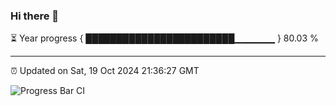 ### Hi there 👋

⏳ Year progress { ████████████████████████▁▁▁▁▁▁ } 80.03 %

---

⏰ Updated on Sat, 19 Oct 2024 21:36:27 GMT

![Progress Bar CI](https://github.com/IshwaranRudhara/GIT-ACTION/workflows/Progress%20Bar%20CI/badge.svg)
